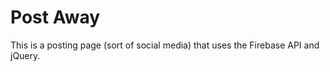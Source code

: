 Post Away
=========

This is a posting page (sort of social media) that uses the Firebase API and jQuery.
